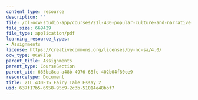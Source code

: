 ```yaml
---
content_type: resource
description: ''
file: /ol-ocw-studio-app/courses/21l-430-popular-culture-and-narrative-use-and-abuse-of-the-fairy-tale-fall-2015/637f17b5695895c92c3b51014e48bbf7_MIT21L_430F15_FairyTale.pdf
file_size: 669429
file_type: application/pdf
learning_resource_types:
- Assignments
license: https://creativecommons.org/licenses/by-nc-sa/4.0/
ocw_type: OCWFile
parent_title: Assignments
parent_type: CourseSection
parent_uid: 665bc8ca-a48b-4976-68fc-402b04f80ce9
resourcetype: Document
title: 21L.430F15 Fairy Tale Essay 2
uid: 637f17b5-6958-95c9-2c3b-51014e48bbf7
---
```

